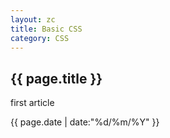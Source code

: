 ```yaml
---
layout: zc
title: Basic CSS
category: CSS 
---
```


<h2>{{ page.title }}</h2>

<p>first article</p>

<p>{{ page.date | date:"%d/%m/%Y" }}</p>
